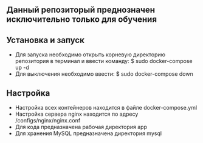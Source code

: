 ## Данный репозиторый преднозначен исключительно только для обучения

## Установка и запуск

- Для запуска необходимо открыть корневую директорию репозитория в терминал и ввести команду:
$ sudo docker-compose up -d
- Для выключения необходимо ввести:
$ sudo docker-compose down

## Настройка 

- Настройка всех контейнеров находится в файле docker-compose.yml
- Настройка сервера nginx находится по адресу /configs/nginx/nginx.conf
- Для кода предназначена рабочая директория app
- Для хранения MySQL предназначена директория mysql
